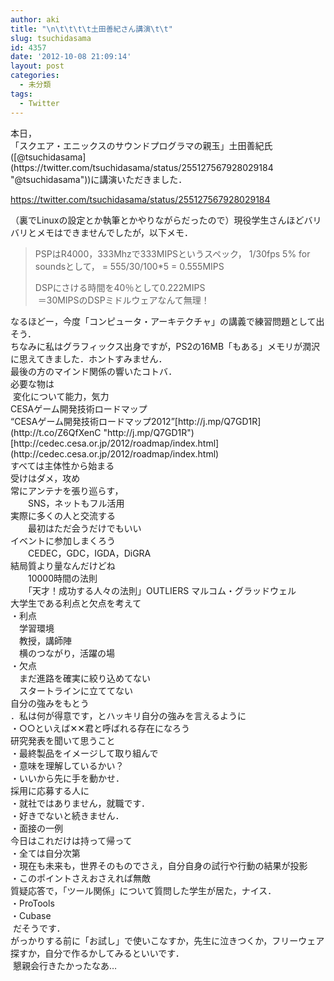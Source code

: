 ```yaml
---
author: aki
title: "\n\t\t\t\t土田善紀さん講演\t\t"
slug: tsuchidasama
id: 4357
date: '2012-10-08 21:09:14'
layout: post
categories:
  - 未分類
tags:
  - Twitter
---
```


<div>本日，</div>

<div>「スクエア・エニックスのサウンドプログラマの親玉」土田善紀氏([@tsuchidasama](https://twitter.com/tsuchidasama/status/255127567928029184 "@tsuchidasama"))に講演いただきました．</div>

https://twitter.com/tsuchidasama/status/255127567928029184

<div>（裏でLinuxの設定とか執筆とかやりながらだったので）現役学生さんほどバリバリとメモはできませんでしたが，以下メモ．

> PSPはR4000，333Mhzで333MIPSというスペック， 1/30fps 5% for soundsとして， = 555/30/100*5 = 0.555MIPS
> 
> <div>DSPにさける時間を40％として0.222MIPS</div>
> 
> <div> ＝30MIPSのDSPミドルウェアなんて無理！</div>

<div>なるほどー，今度「コンピュータ・アーキテクチャ」の講義で練習問題として出そう．</div>

<div>ちなみに私はグラフィックス出身ですが，PS2の16MB「もある」メモリが潤沢に思えてきました．ホントすみません．</div>

<div>最後の方のマインド関係の響いたコトバ．</div>

<div>必要な物は</div>

<div> 変化について能力，気力</div>

<div>CESAゲーム開発技術ロードマップ</div>

<div>

<div>“CESAゲーム開発技術ロードマップ2012”[http://j.mp/Q7GD1R](http://t.co/Z6QfXenC "http://j.mp/Q7GD1R")</div>

<div>

<div>[http://cedec.cesa.or.jp/2012/roadmap/index.html](http://cedec.cesa.or.jp/2012/roadmap/index.html)</div>

</div>

</div>

<div>すべては主体性から始まる</div>

<div>受けはダメ，攻め</div>

<div>常にアンテナを張り巡らす，</div>

<div>　　SNS，ネットもフル活用</div>

<div>実際に多くの人と交流する</div>

<div>　　最初はただ会うだけでもいい</div>

<div>イベントに参加しまくろう</div>

<div>　　CEDEC，GDC，IGDA，DiGRA</div>

<div>結局質より量なんだけどね</div>

<div>　　10000時間の法則</div>

<div>　　「天才！成功する人々の法則」OUTLIERS マルコム・グラッドウェル</div>

<div>大学生である利点と欠点を考えて</div>

<div>・利点</div>

<div>　学習環境</div>

<div>　教授，講師陣</div>

<div>　横のつながり，活躍の場</div>

<div>・欠点</div>

<div>　まだ進路を確実に絞り込めてない</div>

<div>　スタートラインに立ててない</div>

<div>自分の強みをもとう</div>

<div>．私は何が得意です，とハッキリ自分の強みを言えるように</div>

<div>・○○といえば✕✕君と呼ばれる存在になろう</div>

<div>研究発表を聞いて思うこと</div>

<div>・最終製品をイメージして取り組んで</div>

<div>・意味を理解しているかい？</div>

<div>・いいから先に手を動かせ．</div>

<div>採用に応募する人に</div>

<div>・就社ではありません，就職です．</div>

<div>・好きでないと続きません．</div>

<div>・面接の一例</div>

<div>今日はこれだけは持って帰って</div>

<div>・全ては自分次第</div>

<div>・現在も未来も，世界そのものでさえ，自分自身の試行や行動の結果が投影</div>

<div>・このポイントさえおさえれば無敵</div>

<div>質疑応答で，「ツール関係」について質問した学生が居た，ナイス．</div>

<div>・ProTools</div>

<div>・Cubase</div>

<div> だそうです．</div>

<div>がっかりする前に「お試し」で使いこなすか，先生に泣きつくか，フリーウェア探すか，自分で作るかしてみるといいです．</div>

<div>

<div> 懇親会行きたかったなあ…</div>

</div>

</div>